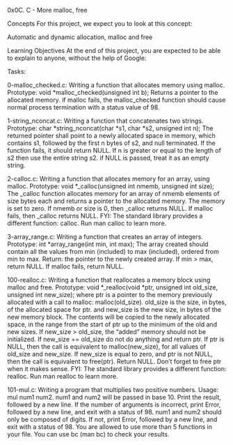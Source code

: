 0x0C. C - More malloc, free

Concepts
For this project, we expect you to look at this concept:

Automatic and dynamic allocation, malloc and free

Learning Objectives
At the end of this project, you are expected to be able to explain to anyone, without the help of Google:

Tasks:

0-malloc_checked.c: Writing a function that allocates memory using malloc. Prototype: void *malloc_checked(unsigned int b); Returns a pointer to the allocated memory. if malloc fails, the malloc_checked function should cause normal process termination with a status value of 98.

1-string_nconcat.c: Writing a function that concatenates two strings. Prototype: char *string_nconcat(char *s1, char *s2, unsigned int n); The returned pointer shall point to a newly allocated space in memory, which contains s1, followed by the first n bytes of s2, and null terminated. If the function fails, it should return NULL. If n is greater or equal to the length of s2 then use the entire string s2. if NULL is passed, treat it as an empty string.

2-calloc.c: Writing a function that allocates memory for an array, using malloc. Prototype: void *_calloc(unsigned int nmemb, unsigned int size); The _calloc function allocates memory for an array of nmemb elements of size bytes each and returns a pointer to the allocated memory. The memory is set to zero. If nmemb or size is 0, then _calloc returns NULL. If malloc fails, then _calloc returns NULL. FYI: The standard library provides a different function: calloc. Run man calloc to learn more.

3-array_range.c: Writing a function that creates an array of integers. Prototype: int *array_range(int min, int max); The array created should contain all the values from min (included) to max (included), ordered from min to max. Return: the pointer to the newly created array. If min > max, return NULL. If malloc fails, return NULL.

100-realloc.c: Writing a function that reallocates a memory block using malloc and free. Prototype: void *_realloc(void *ptr, unsigned int old_size, unsigned int new_size); where ptr is a pointer to the memory previously allocated with a call to malloc: malloc(old_size). old_size is the size, in bytes, of the allocated space for ptr. and new_size is the new size, in bytes of the new memory block. The contents will be copied to the newly allocated space, in the range from the start of ptr up to the minimum of the old and new sizes. If new_size > old_size, the “added” memory should not be initialized. If new_size == old_size do not do anything and return ptr. If ptr is NULL, then the call is equivalent to malloc(new_size), for all values of old_size and new_size. If new_size is equal to zero, and ptr is not NULL, then the call is equivalent to free(ptr). Return NULL. Don’t forget to free ptr when it makes sense. FYI: The standard library provides a different function: realloc. Run man realloc to learn more.

101-mul.c: Writing a program that multiplies two positive numbers. Usage: mul num1 num2. num1 and num2 will be passed in base 10. Print the result, followed by a new line. If the number of arguments is incorrect, print Error, followed by a new line, and exit with a status of 98. num1 and num2 should only be composed of digits. If not, print Error, followed by a new line, and exit with a status of 98. You are allowed to use more than 5 functions in your file. You can use bc (man bc) to check your results.

